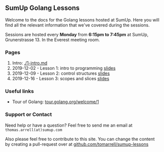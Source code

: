 ## SumUp Golang Lessons

Welcome to the docs for the Golang lessons hosted at SumUp. Here you will find all the relevant information that we've covered during the sessions.

Sessions are hosted every **Monday** from **6:15pm to 7:45pm** at SumUp, Grunerstrasse 13. In the Everest meeting room.

### Pages

1. Intro: [./1-intro.md](./1-intro.md)
2. 2019-12-02 - Lesson 1: intro to programming [slides](./2019-12-02/intro.pdf)
3. 2019-12-09 - Lesson 2: control structures [slides](./2019-12-09/out.pdf)
4. 2019-12-16 - Lesson 3: scopes and slices [slides](./2019-12-16/out.pdf)

### Useful links

* Tour of Golang: [tour.golang.org/welcome/1](https://tour.golang.org/welcome/1)

### Support or Contact

Need help or have a question? Feel free to send me an email at `thomas.arrell(at)sumup.com`

Also please feel free to contribute to this site. You can change the content by creating a pull-request over at [github.com/tomarrell/sumup-lessons](https://github.com/tomarrell/sumup-lessons)

